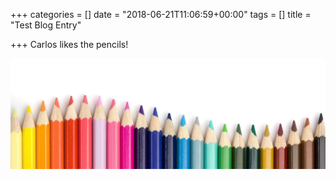+++
categories = []
date = "2018-06-21T11:06:59+00:00"
tags = []
title = "Test Blog Entry"

+++
Carlos likes the pencils!

![](/uploads/2018/06/21/texture.jpg)
